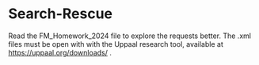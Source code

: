 # Search-Rescue
Read the FM_Homework_2024 file to explore the requests better.
The .xml files must be open with with the Uppaal research tool, available at https://uppaal.org/downloads/ .
